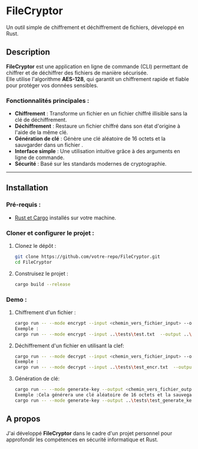 # **FileCryptor**  
Un outil simple de chiffrement et déchiffrement de fichiers, développé en Rust.

## **Description**  
**FileCryptor** est une application en ligne de commande (CLI) permettant de chiffrer et de déchiffrer des fichiers de manière sécurisée.  
Elle utilise l'algorithme **AES-128**, qui garantit un chiffrement rapide et fiable pour protéger vos données sensibles.  

### **Fonctionnalités principales** :
- **Chiffrement** : Transforme un fichier en un fichier chiffré illisible sans la clé de déchiffrement.
- **Déchiffrement** : Restaure un fichier chiffré dans son état d'origine à l'aide de la même clé.
- **Génération de clé** : Génère une clé aléatoire de 16 octets et la sauvgarder dans un fichier .
- **Interface simple** : Une utilisation intuitive grâce à des arguments en ligne de commande.
- **Sécurité** : Basé sur les standards modernes de cryptographie.

---

## **Installation**

### **Pré-requis** :
- [Rust et Cargo](https://www.rust-lang.org/tools/install) installés sur votre machine.

### **Cloner et configurer le projet** :
1. Clonez le dépôt :  
   ```bash
   git clone https://github.com/votre-repo/FileCryptor.git
   cd FileCryptor
2. Construisez le projet :
    ```bash
    cargo build --release
### **Demo** :
1. Chiffrement d'un fichier :  
   ```bash
   cargo run -- --mode encrypt --input <chemin_vers_fichier_input> --output <chemin_vers_fichier_output> --key <clé_de_chiffrement>
   Exemple :
   cargo run -- --mode encrypt --input ..\tests\test.txt  --output ..\tests\test_encr.txt --key maSuperclefde16c

2. Déchiffrement d'un fichier en utilisant la clef:
    ```bash
   cargo run -- --mode decrypt --input <chemin_vers_fichier_input> --output <chemin_vers_fichier_output> --key <clé_de_chiffrement_init>
   Exemple :
   cargo run -- --mode decrypt --input ..\tests\test_encr.txt  --output ..\tests\test_decr.txt --key maSuperclefde16c

3. Génération de clé: 
    ```bash
    cargo run -- --mode generate-key --output <chemin_vers_fichier_output>
    Exemple :Cela générera une clé aléatoire de 16 octets et la sauvegardera dans le fichier test_generate_key.txt .
    cargo run -- --mode generate-key --output ..\tests\test_generate_key.txt
    
    
## **A propos**
J'ai développé **FileCryptor** dans le cadre d'un projet personnel pour approfondir les compétences en sécurité informatique et Rust.
